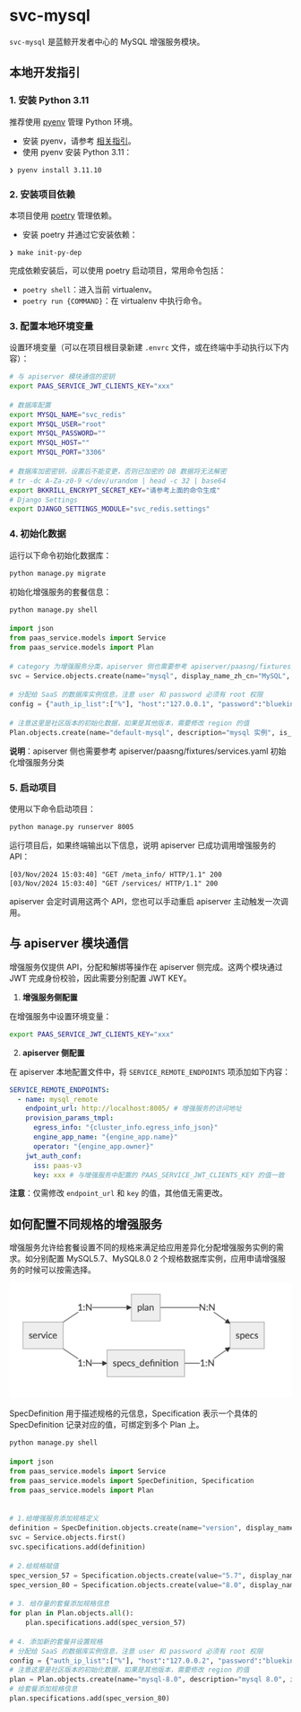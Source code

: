 # svc-mysql

`svc-mysql` 是蓝鲸开发者中心的 MySQL 增强服务模块。

## 本地开发指引

### 1. 安装 Python 3.11

推荐使用 [pyenv](https://github.com/pyenv/pyenv) 管理 Python 环境。

- 安装 pyenv，请参考 [相关指引](https://github.com/pyenv/pyenv#getting-pyenv)。
- 使用 pyenv 安装 Python 3.11：

```shell
❯ pyenv install 3.11.10
```

### 2. 安装项目依赖

本项目使用 [poetry](https://python-poetry.org/) 管理依赖。

- 安装 poetry 并通过它安装依赖：

```shell
❯ make init-py-dep
```

完成依赖安装后，可以使用 poetry 启动项目，常用命令包括：

- `poetry shell`：进入当前 virtualenv。
- `poetry run {COMMAND}`：在 virtualenv 中执行命令。

### 3. 配置本地环境变量

设置环境变量（可以在项目根目录新建 `.envrc` 文件，或在终端中手动执行以下内容）：

```bash
# 与 apiserver 模块通信的密钥
export PAAS_SERVICE_JWT_CLIENTS_KEY="xxx"

# 数据库配置
export MYSQL_NAME="svc_redis"
export MYSQL_USER="root"
export MYSQL_PASSWORD=""
export MYSQL_HOST=""
export MYSQL_PORT="3306"

# 数据库加密密钥，设置后不能变更，否则已加密的 DB 数据将无法解密
# tr -dc A-Za-z0-9 </dev/urandom | head -c 32 | base64
export BKKRILL_ENCRYPT_SECRET_KEY="请参考上面的命令生成"
# Django Settings
export DJANGO_SETTINGS_MODULE="svc_redis.settings"
```

### 4. 初始化数据

运行以下命令初始化数据库：

```bash
python manage.py migrate
```

初始化增强服务的套餐信息：

```python
python manage.py shell

import json
from paas_service.models import Service
from paas_service.models import Plan

# category 为增强服务分类，apiserver 侧也需要参考 apiserver/paasng/fixtures/services.yaml 初始化增强服务分类
svc = Service.objects.create(name="mysql", display_name_zh_cn="MySQL", display_name_en="MySQL", category=1, logo="http://example.com", available_languages="python,golang,nodejs")

# 分配给 SaaS 的数据库实例信息，注意 user 和 password 必须有 root 权限
config = {"auth_ip_list":["%"], "host":"127.0.0.1", "password":"blueking", "port":3006,"user":"root"}

# 注意这里是社区版本的初始化数据，如果是其他版本，需要修改 region 的值
Plan.objects.create(name="default-mysql", description="mysql 实例", is_active=True, service_id=svc.uuid, properties={ "region":"default"}, config=json.dumps(config))
```

**说明**：apiserver 侧也需要参考 apiserver/paasng/fixtures/services.yaml 初始化增强服务分类

### 5. 启动项目

使用以下命令启动项目：

```bash
python manage.py runserver 8005
```

运行项目后，如果终端输出以下信息，说明 apiserver 已成功调用增强服务的 API：

```
[03/Nov/2024 15:03:40] "GET /meta_info/ HTTP/1.1" 200
[03/Nov/2024 15:03:40] "GET /services/ HTTP/1.1" 200
```

apiserver 会定时调用这两个 API，您也可以手动重启 apiserver 主动触发一次调用。

## 与 apiserver 模块通信

增强服务仅提供 API，分配和解绑等操作在 apiserver 侧完成。这两个模块通过 JWT 完成身份校验，因此需要分别配置 JWT KEY。

1. **增强服务侧配置**

在增强服务中设置环境变量：

```bash
export PAAS_SERVICE_JWT_CLIENTS_KEY="xxx"
```

2. **apiserver 侧配置**

在 apiserver 本地配置文件中，将 `SERVICE_REMOTE_ENDPOINTS` 项添加如下内容：

```yaml
SERVICE_REMOTE_ENDPOINTS:
  - name: mysql_remote
    endpoint_url: http://localhost:8005/ # 增强服务的访问地址
    provision_params_tmpl:
      egress_info: "{cluster_info.egress_info_json}"
      engine_app_name: "{engine_app.name}"
      operator: "{engine_app.owner}"
    jwt_auth_conf:
      iss: paas-v3
      key: xxx # 与增强服务中配置的 PAAS_SERVICE_JWT_CLIENTS_KEY 的值一致
```

**注意**：仅需修改 `endpoint_url` 和 `key` 的值，其他值无需更改。

## 如何配置不同规格的增强服务

增强服务允许给套餐设置不同的规格来满足给应用差异化分配增强服务实例的需求。如分别配置 MySQL5.7、MySQL8.0 2 个规格数据库实例，应用申请增强服务的时候可以按需选择。

![img](docs/resource/img/svc_spec.png)

SpecDefinition 用于描述规格的元信息，Specification 表示一个具体的 SpecDefinition 记录对应的值，可绑定到多个 Plan 上。

```python
python manage.py shell

import json
from paas_service.models import Service
from paas_service.models import SpecDefinition, Specification
from paas_service.models import Plan


# 1.给增强服务添加规格定义
definition = SpecDefinition.objects.create(name="version", display_name_zh_cn="数据库版本", display_name_en="Database version", recommended_value="5.7")
svc = Service.objects.first()
svc.specifications.add(definition)

# 2.给规格赋值
spec_version_57 = Specification.objects.create(value="5.7", display_name_zh_cn="MySQL 5.7",  display_name_en="MySQL 5.7", definition=definition)
spec_version_80 = Specification.objects.create(value="8.0", display_name_zh_cn="MySQL 8.0",  display_name_en="MySQL 8.0", definition=definition)

# 3. 给存量的套餐添加规格信息
for plan in Plan.objects.all():
    plan.specifications.add(spec_version_57)

# 4. 添加新的套餐并设置规格
# 分配给 SaaS 的数据库实例信息，注意 user 和 password 必须有 root 权限
config = {"auth_ip_list":["%"], "host":"127.0.0.2", "password":"blueking", "port":3006,"user":"root"}
# 注意这里是社区版本的初始化数据，如果是其他版本，需要修改 region 的值
plan = Plan.objects.create(name="mysql-8.0", description="mysql 8.0", is_active=True, service_id=svc.uuid, properties={ "region":"default"}, config=json.dumps(config))
# 给套餐添加规格信息
plan.specifications.add(spec_version_80)
```
